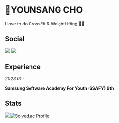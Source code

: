 # :muscle:YOUNSANG CHO

I love to do CrossFit & WeightLifting 🏋🏻

## Social

<img src="https://img.shields.io/badge/ysang10@gmail.com-20a7c9?style=flat-square&logo=Gmail&logoColor=black"/> <a href="https://younprize.tistory.com/"><img src="https://img.shields.io/badge/YOUNPRIZE-C94220?style=flat-square&logo=Tistory&logoColor=black"/>

</a>

## Experience

*2023.01 -*

**Samsung Software Academy For Youth (SSAFY) 9th**

## Stats

<!--<img align='left' width='30%' src="https://github-readme-stats.vercel.app/api?username=YOUNPRIZE&show_icons=true&theme=radical">-->

<img src="https://github-readme-stats.vercel.app/api/top-langs/?username=YOUNPRIZE&layout=compact&theme=radical">[![Solved.ac Profile](http://mazassumnida.wtf/api/v2/generate_badge?boj=younprize)](https://solved.ac/younprize/)

<!--<img align='left' width='40%' src="http://mazassumnida.wtf/api/v2/generate_badge?boj=younprize">-->
